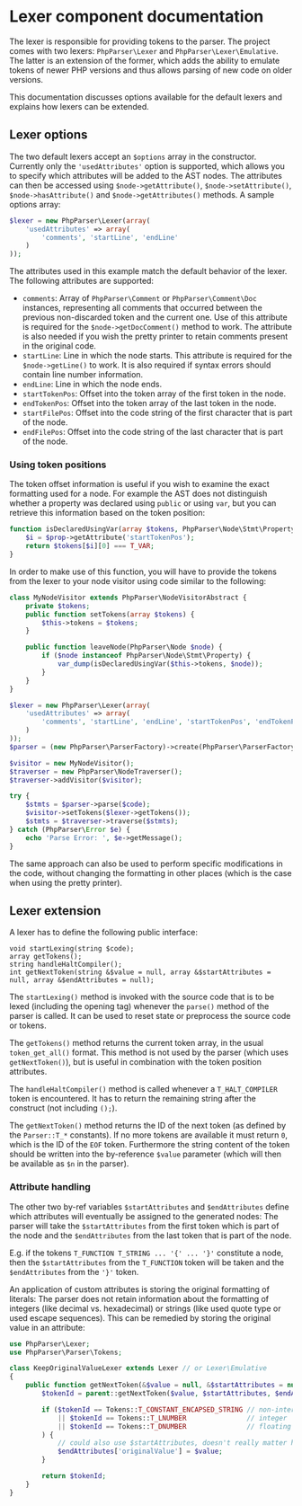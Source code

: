 # Lexer component documentation

The lexer is responsible for providing tokens to the parser. The project comes
with two lexers: `PhpParser\Lexer` and `PhpParser\Lexer\Emulative`. The latter
is an extension of the former, which adds the ability to emulate tokens of newer
PHP versions and thus allows parsing of new code on older versions.

This documentation discusses options available for the default lexers and
explains how lexers can be extended.

## Lexer options

The two default lexers accept an `$options` array in the constructor. Currently
only the `'usedAttributes'` option is supported, which allows you to specify
which attributes will be added to the AST nodes. The attributes can then be
accessed using `$node->getAttribute()`, `$node->setAttribute()`,
`$node->hasAttribute()` and `$node->getAttributes()` methods. A sample options
array:

```php
$lexer = new PhpParser\Lexer(array(
    'usedAttributes' => array(
        'comments', 'startLine', 'endLine'
    )
));
```

The attributes used in this example match the default behavior of the lexer. The
following attributes are supported:

- `comments`: Array of `PhpParser\Comment` or `PhpParser\Comment\Doc` instances,
  representing all comments that occurred between the previous non-discarded
  token and the current one. Use of this attribute is required for the
  `$node->getDocComment()` method to work. The attribute is also needed if you
  wish the pretty printer to retain comments present in the original code.
- `startLine`: Line in which the node starts. This attribute is required for the
  `$node->getLine()` to work. It is also required if syntax errors should
  contain line number information.
- `endLine`: Line in which the node ends.
- `startTokenPos`: Offset into the token array of the first token in the node.
- `endTokenPos`: Offset into the token array of the last token in the node.
- `startFilePos`: Offset into the code string of the first character that is
  part of the node.
- `endFilePos`: Offset into the code string of the last character that is part
  of the node.

### Using token positions

The token offset information is useful if you wish to examine the exact
formatting used for a node. For example the AST does not distinguish whether a
property was declared using `public` or using `var`, but you can retrieve this
information based on the token position:

```php
function isDeclaredUsingVar(array $tokens, PhpParser\Node\Stmt\Property $prop) {
    $i = $prop->getAttribute('startTokenPos');
    return $tokens[$i][0] === T_VAR;
}
```

In order to make use of this function, you will have to provide the tokens from
the lexer to your node visitor using code similar to the following:

```php
class MyNodeVisitor extends PhpParser\NodeVisitorAbstract {
    private $tokens;
    public function setTokens(array $tokens) {
        $this->tokens = $tokens;
    }

    public function leaveNode(PhpParser\Node $node) {
        if ($node instanceof PhpParser\Node\Stmt\Property) {
            var_dump(isDeclaredUsingVar($this->tokens, $node));
        }
    }
}

$lexer = new PhpParser\Lexer(array(
    'usedAttributes' => array(
        'comments', 'startLine', 'endLine', 'startTokenPos', 'endTokenPos'
    )
));
$parser = (new PhpParser\ParserFactory)->create(PhpParser\ParserFactory::PREFER_PHP7, $lexer);

$visitor = new MyNodeVisitor();
$traverser = new PhpParser\NodeTraverser();
$traverser->addVisitor($visitor);

try {
    $stmts = $parser->parse($code);
    $visitor->setTokens($lexer->getTokens());
    $stmts = $traverser->traverse($stmts);
} catch (PhpParser\Error $e) {
    echo 'Parse Error: ', $e->getMessage();
}
```

The same approach can also be used to perform specific modifications in the
code, without changing the formatting in other places (which is the case when
using the pretty printer).

## Lexer extension

A lexer has to define the following public interface:

    void startLexing(string $code);
    array getTokens();
    string handleHaltCompiler();
    int getNextToken(string &$value = null, array &$startAttributes = null, array &$endAttributes = null);

The `startLexing()` method is invoked with the source code that is to be lexed
(including the opening tag) whenever the `parse()` method of the parser is
called. It can be used to reset state or preprocess the source code or tokens.

The `getTokens()` method returns the current token array, in the usual
`token_get_all()` format. This method is not used by the parser (which uses
`getNextToken()`), but is useful in combination with the token position
attributes.

The `handleHaltCompiler()` method is called whenever a `T_HALT_COMPILER` token
is encountered. It has to return the remaining string after the construct (not
including `();`).

The `getNextToken()` method returns the ID of the next token (as defined by the
`Parser::T_*` constants). If no more tokens are available it must return `0`,
which is the ID of the `EOF` token. Furthermore the string content of the token
should be written into the by-reference `$value` parameter (which will then be
available as `$n` in the parser).

### Attribute handling

The other two by-ref variables `$startAttributes` and `$endAttributes` define
which attributes will eventually be assigned to the generated nodes: The parser
will take the `$startAttributes` from the first token which is part of the node
and the `$endAttributes` from the last token that is part of the node.

E.g. if the tokens `T_FUNCTION T_STRING ... '{' ... '}'` constitute a node, then
the `$startAttributes` from the `T_FUNCTION` token will be taken and the
`$endAttributes` from the `'}'` token.

An application of custom attributes is storing the original formatting of
literals: The parser does not retain information about the formatting of
integers (like decimal vs. hexadecimal) or strings (like used quote type or used
escape sequences). This can be remedied by storing the original value in an
attribute:

```php
use PhpParser\Lexer;
use PhpParser\Parser\Tokens;

class KeepOriginalValueLexer extends Lexer // or Lexer\Emulative
{
    public function getNextToken(&$value = null, &$startAttributes = null, &$endAttributes = null) {
        $tokenId = parent::getNextToken($value, $startAttributes, $endAttributes);

        if ($tokenId == Tokens::T_CONSTANT_ENCAPSED_STRING // non-interpolated string
            || $tokenId == Tokens::T_LNUMBER               // integer
            || $tokenId == Tokens::T_DNUMBER               // floating point number
        ) {
            // could also use $startAttributes, doesn't really matter here
            $endAttributes['originalValue'] = $value;
        }

        return $tokenId;
    }
}
```
